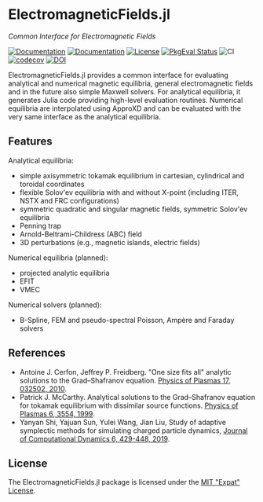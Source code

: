 
# ElectromagneticFields.jl

*Common Interface for Electromagnetic Fields*

[![Documentation](https://img.shields.io/badge/docs-stable-blue.svg)](https://juliaplasma.github.io/ElectromagneticFields.jl/stable/)
[![Documentation](https://img.shields.io/badge/docs-latest-blue.svg)](https://juliaplasma.github.io/ElectromagneticFields.jl/latest/)
[![License](https://img.shields.io/badge/license-MIT-blue.svg)](LICENSE.md)
[![PkgEval Status](https://juliaci.github.io/NanosoldierReports/pkgeval_badges/E/ElectromagneticFields.svg)](https://juliaci.github.io/NanosoldierReports/pkgeval_badges/E/ElectromagneticFields.html)
![CI](https://github.com/JuliaPlasma/ElectromagneticFields.jl/workflows/CI/badge.svg)
[![codecov](https://codecov.io/gh/JuliaPlasma/ElectromagneticFields.jl/branch/master/graph/badge.svg)](https://codecov.io/gh/JuliaPlasma/ElectromagneticFields.jl)
[![DOI](https://zenodo.org/badge/doi/10.5281/zenodo.3662494.svg)](https://doi.org/10.5281/zenodo.3662494)

ElectromagneticFields.jl provides a common interface for evaluating analytical and numerical magnetic equilibria, general electromagnetic fields and in the future also simple Maxwell solvers.
For analytical equilibria, it generates Julia code providing high-level evaluation routines. Numerical equilibria
are interpolated using ApproXD and can be evaluated with the very same interface as the analytical equilibria.


## Features

Analytical equilibria:
- simple axisymmetric tokamak equilibrium in cartesian, cylindrical and toroidal coordinates
- flexible Solov'ev equilibria with and without X-point (including ITER, NSTX and FRC configurations)
- symmetric quadratic and singular magnetic fields, symmetric Solov'ev equilibria
- Penning trap
- Arnold-Beltrami-Childress (ABC) field
- 3D perturbations (e.g., magnetic islands, electric fields)

Numerical equilibria (planned):
- projected analytic equilibria
- EFIT
- VMEC

Numerical solvers (planned):
- B-Spline, FEM and pseudo-spectral Poisson, Ampère and Faraday solvers


## References

- Antoine J. Cerfon, Jeffrey P. Freidberg. "One size fits all" analytic solutions to the Grad–Shafranov equation. [Physics of Plasmas 17, 032502, 2010](https://doi.org/10.1063/1.3328818).
- Patrick J. McCarthy. Analytical solutions to the Grad–Shafranov equation for tokamak equilibrium with dissimilar source functions. [Physics of Plasmas 6, 3554, 1999](https://doi.org/10.1063/1.873630).
- Yanyan Shi, Yajuan Sun, Yulei Wang, Jian Liu, Study of adaptive symplectic methods for simulating charged particle dynamics, [Journal of Computational Dynamics 6, 429-448, 2019](http://dx.doi.org/10.3934/jcd.2019022).


## License

The ElectromagneticFields.jl package is licensed under the [MIT "Expat" License](LICENSE.md).
